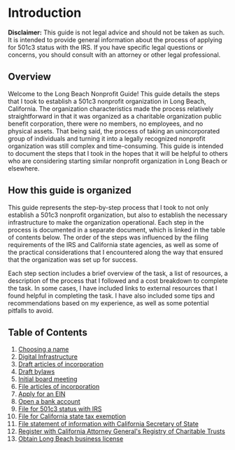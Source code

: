 # Introduction

**Disclaimer:** This guide is not legal advice and should not be taken as such. It is intended to provide general information about the process of applying for 501c3 status with the IRS. If you have specific legal questions or concerns, you should consult with an attorney or other legal professional.

## Overview

Welcome to the Long Beach Nonprofit Guide! This guide details the steps that I took to establish a 501c3 nonprofit organization in Long Beach, California. The organization characteristics made the process relatively straightforward in that it was organized as a charitable organization public benefit corporation, there were no members, no employees, and no physical assets. That being said, the process of taking an unincorporated group of individuals and turning it into a legally recognized nonprofit organization was still complex and time-consuming. This guide is intended to document the steps that I took in the hopes that it will be helpful to others who are considering starting similar nonprofit organization in Long Beach or elsewhere.

## How this guide is organized

This guide represents the step-by-step process that I took to not only establish a 501c3 nonprofit organization, but also to establish the necessary infrastructure to make the organization operational. Each step in the process is documented in a separate document, which is linked in the table of contents below. The order of the steps was influenced by the filing requirements of the IRS and California state agencies, as well as some of the practical considerations that I encountered along the way that ensured that the organization was set up for success.

Each step section includes a brief overview of the task, a list of resources, a description of the process that I followed and a cost breakdown to complete the task. In some cases, I have included links to external resources that I found helpful in completing the task. I have also included some tips and recommendations based on my experience, as well as some potential pitfalls to avoid.

## Table of Contents

1. [Choosing a name](choosing-a-name.md)
1. [Digital Infrastructure](digital-infrastructure.md)
1. [Draft articles of incorporation](draft-articles-of-incorporation.md)
1. [Draft bylaws](draft-bylaws.md)
1. [Initial board meeting](initial-board-meeting.md)
1. [File articles of incorporation](file-articles-of-incorporation.md)
1. [Apply for an EIN](apply-for-an-ein.md)
1. [Open a bank account](open-a-bank-account.md)
1. [File for 501c3 status with IRS](file-for-501c3-status-with-irs.md)
1. [File for California state tax exemption](file-for-california-state-tax-exemption.md)
1. [File statement of information with California Secretary of State](file-statement-of-information-with-california-secretary-of-state.md)
1. [Register with California Attorney General's Registry of Charitable Trusts](register-with-california-attorney-generals-registry-of-charitable-trusts.md)
1. [Obtain Long Beach business license](obtain-long-beach-business-license.md)
